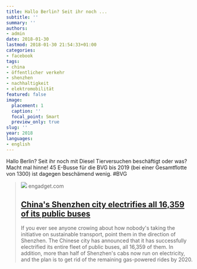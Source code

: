```yaml
---
title: Hallo Berlin? Seit ihr noch ...
subtitle: ''
summary: ''
authors:
- admin
date: 2018-01-30
lastmod: 2018-01-30 21:54:33+01:00
categories:
- facebook
tags:
- china
- öffentlicher verkehr
- shenzhen
- nachhaltigkeit
- elektromobilität
featured: false
image:
  placement: 1
  caption: ''
  focal_point: Smart
  preview_only: true
slug: ''
year: 2018
languages:
- english
---
```


Hallo Berlin? Seit ihr noch mit Diesel Tierversuchen beschäftigt oder was? Macht mal hinne! 45 E-Busse für die BVG bis 2019 (bei einer Gesamtflotte von 1300) ist dagegen beschämend wenig. #BVG
> [![](https://s.yimg.com/ny/api/res/1.2/cjWNvqWQsNV1xQrh50fXxA--/YXBwaWQ9aGlnaGxhbmRlcjt3PTEyMDA7aD04MDA-/http://o.aolcdn.com/hss/storage/midas/f7ead56d0e33221e4db13f4566233efd/205988198/row-of-byd-co-electric-buses-sit-parked-at-a-public-transportation-picture-id853385130&client=a1acac3e1b3290917d92&signature=aeddd2513f785ed1e3b1cc2739a6fede5041066b)](https://www.engadget.com/2017/12/29/china-shenzhen-public-electric-buses/)
> engadget.com
> ## [China's Shenzhen city electrifies all 16,359 of its public buses](https://www.engadget.com/2017/12/29/china-shenzhen-public-electric-buses/)
>
>If you ever see anyone crowing about how nobody's taking the initiative on sustainable transport, point them in the direction of Shenzhen. The Chinese city has announced that it has successfully electrified its entire fleet of public buses, all 16,359 of them. In addition, more than half of Shenzhen's cabs now run on electricity, and the plan is to get rid of the remaining gas-powered rides by 2020.